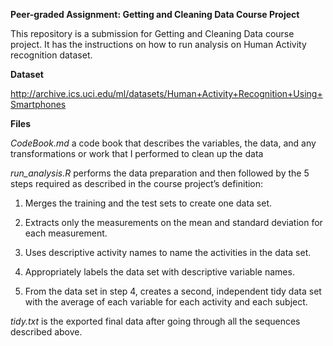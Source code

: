 **Peer-graded Assignment: Getting and Cleaning Data Course Project**

This repository is a submission for Getting and Cleaning Data course project. It has the instructions on how to run analysis on Human Activity recognition dataset.

**Dataset**

http://archive.ics.uci.edu/ml/datasets/Human+Activity+Recognition+Using+Smartphones

**Files**

_CodeBook.md_ a code book that describes the variables, the data, and any transformations or work that I performed to clean up the data

_run_analysis.R_ performs the data preparation and then followed by the 5 steps required as described in the course project’s definition:

1. Merges the training and the test sets to create one data set.

2. Extracts only the measurements on the mean and standard deviation for each measurement.

3. Uses descriptive activity names to name the activities in the data set.

4. Appropriately labels the data set with descriptive variable names.

5. From the data set in step 4, creates a second, independent tidy data set with the average of each variable for each activity and each subject.

_tidy.txt_ is the exported final data after going through all the sequences described above.
